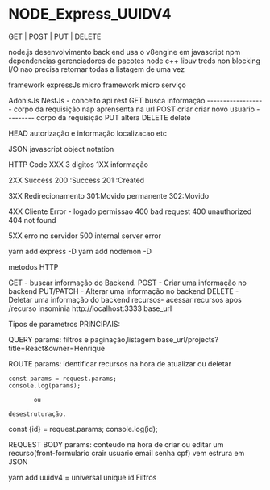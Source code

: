 # NODE_Express_UUIDV4
GET | POST | PUT | DELETE

node.js desenvolvimento back end usa o v8engine em javascript
npm dependencias  gerenciadores de pacotes
node c++ libuv treds
non blocking I/O 
nao precisa retornar todas a listagem de uma vez

framework
expressJs
micro framework
micro serviço

AdonisJs
NestJs - 
conceito api rest
GET busca informação ------------------ corpo da requisição   nap aprensenta na url
POST criar criar novo usuario --------- corpo da requisição
PUT altera 
DELETE delete

HEAD autorização e informação localizacao etc

JSON javascript object notation

HTTP Code XXX 3 digitos 
1XX informação

2XX Success
 200 :Success
 201 :Created

3XX Redirecionamento
  301:Movido permanente
  302:Movido

4XX Cliente Error - logado permissao
  400 bad request
  400 unauthorized
  404 not found

5XX erro no servidor
 500 internal server error

yarn add express -D
yarn add nodemon -D

metodos HTTP

GET - buscar informação do Backend.
POST - Criar uma informação no backend
PUT/PATCH - Alterar uma informação no backend
DELETE - Deletar uma informação do backend
 recursos- acessar recursos apos /recurso
insominia
http://localhost:3333 base_url

Tipos de parametros PRINCIPAIS:

QUERY params:
      filtros e paginação,listagem
      base_url/projects?title=React&owner=Henrique

ROUTE params:
      identificar recursos na hora de atualizar ou deletar
    
    const params = request.params;
    console.log(params);                     
          
           ou

	desestruturação.

   const {id} = request.params; 
   console.log(id);
	

REQUEST BODY params:
 conteudo na hora de criar ou editar um recurso(front-formulario crair usuario email senha cpf)
 vem estrura em JSON

yarn add uuidv4  = universal unique id
Filtros
